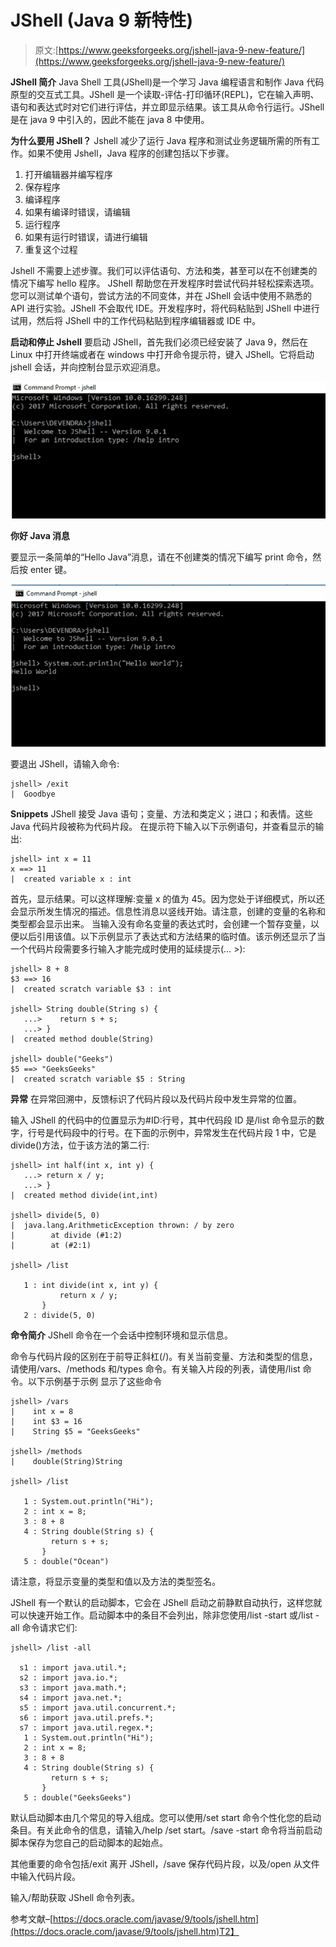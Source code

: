 # JShell (Java 9 新特性)

> 原文:[https://www.geeksforgeeks.org/jshell-java-9-new-feature/](https://www.geeksforgeeks.org/jshell-java-9-new-feature/)

**JShell 简介**
Java Shell 工具(JShell)是一个学习 Java 编程语言和制作 Java 代码原型的交互式工具。JShell 是一个读取-评估-打印循环(REPL)，它在输入声明、语句和表达式时对它们进行评估，并立即显示结果。该工具从命令行运行。JShell 是在 java 9 中引入的，因此不能在 java 8 中使用。

**为什么要用 JShell？**
Jshell 减少了运行 Java 程序和测试业务逻辑所需的所有工作。如果不使用 Jshell，Java 程序的创建包括以下步骤。

1.  打开编辑器并编写程序
2.  保存程序
3.  编译程序
4.  如果有编译时错误，请编辑
5.  运行程序
6.  如果有运行时错误，请进行编辑
7.  重复这个过程

Jshell 不需要上述步骤。我们可以评估语句、方法和类，甚至可以在不创建类的情况下编写 hello 程序。
JShell 帮助您在开发程序时尝试代码并轻松探索选项。您可以测试单个语句，尝试方法的不同变体，并在 JShell 会话中使用不熟悉的 API 进行实验。JShell 不会取代 IDE。开发程序时，将代码粘贴到 JShell 中进行试用，然后将 JShell 中的工作代码粘贴到程序编辑器或 IDE 中。

**启动和停止 Jshell**
要启动 JShell，首先我们必须已经安装了 Java 9，然后在 Linux 中打开终端或者在 windows 中打开命令提示符，键入 JShell。它将启动 jshell 会话，并向控制台显示欢迎消息。

![](img/e54fad63706c6328674d677cb0116ab2.png)

**你好 Java 消息**

要显示一条简单的“Hello Java”消息，请在不创建类的情况下编写 print 命令，然后按 enter 键。

![](img/064a9ee5af4d13359e086cae40d2cf63.png)

要退出 JShell，请输入命令:

```
jshell> /exit
|  Goodbye
```

**Snippets**
JShell 接受 Java 语句；变量、方法和类定义；进口；和表情。这些 Java 代码片段被称为代码片段。
在提示符下输入以下示例语句，并查看显示的输出:

```
jshell> int x = 11
x ==> 11
|  created variable x : int
```

首先，显示结果。可以这样理解:变量 x 的值为 45。因为您处于详细模式，所以还会显示所发生情况的描述。信息性消息以竖线开始。请注意，创建的变量的名称和类型都会显示出来。
当输入没有命名变量的表达式时，会创建一个暂存变量，以便以后引用该值。以下示例显示了表达式和方法结果的临时值。该示例还显示了当一个代码片段需要多行输入才能完成时使用的延续提示(… >):

```
jshell> 8 + 8
$3 ==> 16
|  created scratch variable $3 : int

jshell> String double(String s) {
   ...>    return s + s;
   ...> }
|  created method double(String)

jshell> double("Geeks")
$5 ==> "GeeksGeeks"
|  created scratch variable $5 : String
```

**异常**
在异常回溯中，反馈标识了代码片段以及代码片段中发生异常的位置。

输入 JShell 的代码中的位置显示为#ID:行号，其中代码段 ID 是/list 命令显示的数字，行号是代码段中的行号。在下面的示例中，异常发生在代码片段 1 中，它是 divide()方法，位于该方法的第二行:

```
jshell> int half(int x, int y) {
   ...> return x / y;
   ...> }
|  created method divide(int,int)

jshell> divide(5, 0)
|  java.lang.ArithmeticException thrown: / by zero
|        at divide (#1:2)
|        at (#2:1)

jshell> /list

   1 : int divide(int x, int y) {
           return x / y;
       }
   2 : divide(5, 0)
```

**命令简介**
JShell 命令在一个会话中控制环境和显示信息。

命令与代码片段的区别在于前导正斜杠(/)。有关当前变量、方法和类型的信息，请使用/vars、/methods 和/types 命令。有关输入片段的列表，请使用/list 命令。以下示例基于示例
显示了这些命令

```
jshell> /vars
|    int x = 8
|    int $3 = 16
|    String $5 = "GeeksGeeks"

jshell> /methods
|    double(String)String

jshell> /list

   1 : System.out.println("Hi");
   2 : int x = 8;
   3 : 8 + 8
   4 : String double(String s) {
         return s + s;
       }
   5 : double("Ocean")
```

请注意，将显示变量的类型和值以及方法的类型签名。

JShell 有一个默认的启动脚本，它会在 JShell 启动之前静默自动执行，这样您就可以快速开始工作。启动脚本中的条目不会列出，除非您使用/list -start 或/list -all 命令请求它们:

```
jshell> /list -all

  s1 : import java.util.*;
  s2 : import java.io.*;
  s3 : import java.math.*;
  s4 : import java.net.*;
  s5 : import java.util.concurrent.*;
  s6 : import java.util.prefs.*;
  s7 : import java.util.regex.*;
   1 : System.out.println("Hi");
   2 : int x = 8;
   3 : 8 + 8
   4 : String double(String s) {
         return s + s;
       }
   5 : double("GeeksGeeks")
```

默认启动脚本由几个常见的导入组成。您可以使用/set start 命令个性化您的启动条目。有关此命令的信息，请输入/help /set start。/save -start 命令将当前启动脚本保存为您自己的启动脚本的起始点。

其他重要的命令包括/exit 离开 JShell，/save 保存代码片段，以及/open 从文件中输入代码片段。

输入/帮助获取 JShell 命令列表。

参考文献–[https://docs.oracle.com/javase/9/tools/jshell.htm](https://docs.oracle.com/javase/9/tools/jshell.htm)T2】
